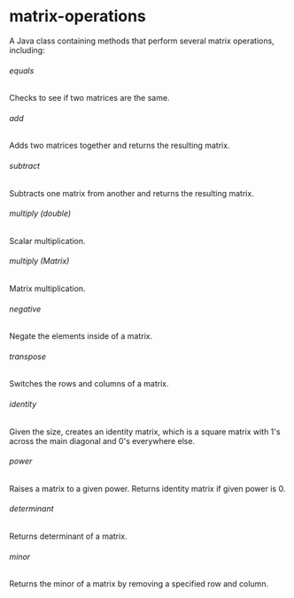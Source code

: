 # matrix-operations
A Java class containing methods that perform several matrix operations, including:

###### equals
Checks to see if two matrices are the same.

###### add
Adds two matrices together and returns the resulting matrix.

###### subtract
Subtracts one matrix from another and returns the resulting matrix.

###### multiply (double)
Scalar multiplication.

###### multiply (Matrix)
Matrix multiplication.

###### negative
Negate the elements inside of a matrix.

###### transpose
Switches the rows and columns of a matrix.

###### identity
Given the size, creates an identity matrix, which is a square matrix with 1's across the main diagonal and 0's everywhere else.

###### power
Raises a matrix to a given power. Returns identity matrix if given power is 0.

###### determinant
Returns determinant of a matrix.

###### minor
Returns the minor of a matrix by removing a specified row and column.

